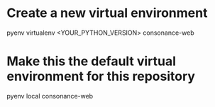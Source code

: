 # Create a new virtual environment
pyenv virtualenv <YOUR_PYTHON_VERSION> consonance-web

# Make this the default virtual environment for this repository
pyenv local consonance-web
